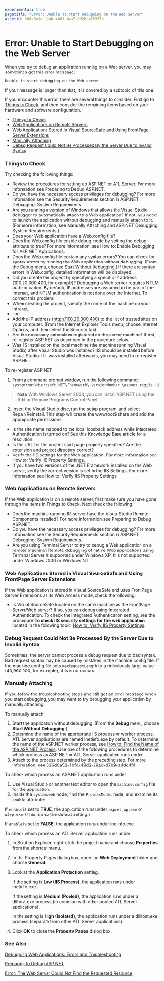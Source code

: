 ```yaml
---
experimental: true
pagetitle: "Error: Unable to Start Debugging on the Web Server"
assetid: 206a0a1e-1ea0-4b81-b4a7-8d2bc429973b
---
```


# Error: Unable to Start Debugging on the Web Server ##

When you try to debug an application running on a Web server, you may sometimes get this error message:

	Unable to start debugging on the Web server

If your message is longer than that, it is covered by a subtopic of this one.

If you encounter this error, there are several things to consider. First go to [Things to Check](#vxtbshttpservererrorsthingstocheck), and then consider the remaining items based on your hardware and software configuration.

- [Things to Check](#vxtbshttpservererrorsthingstocheck)
- [Web Applications on Remote Servers](#vxtbshttpservererrorswebapplicationsonremoteservers)
- [Web Applications Stored in Visual SourceSafe and Using FrontPage Server Extensions](#vxtbshttpservererrorswebapplicationsstoredinvisualsourcesafeandusingfrontpageserverextensions)
- [Manually Attaching](#vxtbshttpservererrorsmanuallyattaching)
- [Debug Request Could Not Be Processed By the Server Due to Invalid Syntax](#vxtbshttpservererrorsmanuallyattaching)

### <a name="vxtbshttpservererrorsthingstocheck"></a>Things to Check ###

Try checking the following things:

- Review the procedures for setting up ASP.NET or ATL Server. For more information see Preparing to Debug ASP.NET.
- Do you have the necessary access privileges for debugging? For more information see the Security Requirements section in ASP.NET Debugging: System Requirements.
- Are you running a version of Windows that allows the Visual Studio debugger to automatically attach to a Web application? If not, you need to launch the application without debugging and manually attach to it. (For more information, see Manually Attaching and ASP.NET Debugging: System Requirements.)
- Does your Web application have a Web.config file?
 - Does the Web.config file enable debug mode by setting the debug attribute to true? For more information, see How to: Enable Debugging for ASP.NET Applications.
 - Does the Web.config file contain any syntax errors? You can check for syntax errors by running the Web application without debugging. (From the Debug menu, choose Start Without Debugging.) If there are syntax errors in Web.config, detailed information will be displayed.
- Did you create the project by specifying a specific IP address (100.20.300.400, for example)? Debugging a Web server requires NTLM authentication. By default, IP addresses are assumed to be part of the Internet, and NTLM authentication is not done over the Internet. To correct this problem:
 - When creating the project, specify the name of the machine on your intranet.
 - -or-
 - Add the IP address (http://100.20.300.400) to the list of trusted sites on your computer. (From the Internet Explorer Tools menu, choose Internet Options, and then select the Security tab).
- Are the necessary extensions registered on the server machine? If not, re-register ASP.NET as described in the procedure below.
- Was IIS installed on the local machine (the machine running Visual Studio) after Visual Studio was installed? IIS should be installed before Visual Studio. If it was installed afterwards, you may need to re-register ASP.NET.

To re-register ASP.NET

 1. From a command prompt window, run the following command: `systemroot\Microsoft.NET\Framework\ versionNumber \aspnet_regiis -i`

  > **Note**   With Windows Server 2003, you can install ASP.NET using the Add or Remove Programs Control Panel.

 2. Insert the Visual Studio disc, run the setup program, and select Repair/Reinstall. This step will create the wwwroot$ share and add the appropriate permissions.

- Is the site name mapped to the local loopback address while Integrated Authentication is turned on? See this Knowledge Base article for a resolution.
- Is the URL for the project start page properly specified? Are the extension and project directory correct?
- Verify the IIS settings for the Web application. For more information see How to: Verify IIS Property Settings.
- If you have two versions of the .NET Framework installed on the Web server, verify the correct version is set in the IIS Settings. For more information see How to: Verify IIS Property Settings. 

### <a name="vxtbshttpservererrorswebapplicationsonremoteservers"></a>Web Applications on Remote Servers ###

If the Web application is on a remote server, first make sure you have gone through the items in Things to Check. Next check the following:

- Does the machine running IIS server have the Visual Studio Remote Components installed? For more information see Preparing to Debug ASP.NET.
- Do you have the necessary access privileges for debugging? For more information see the Security Requirements section in ASP.NET Debugging: System Requirements.
- Are you using Terminal Server to try to debug a Web application on a remote machine? Remote debugging of native Web applications using Terminal Server is supported under Windows XP. It is not supported under Windows 2000 or Windows NT.

### <a name="vxtbshttpservererrorswebapplicationsstoredinvisualsourcesafeandusingfrontpageserverextensions"></a>Web Applications Stored in Visual SourceSafe and Using FrontPage Server Extensions ###

If the Web application is stored in Visual SourceSafe and uses FrontPage Server Extensions as its Web Access mode, check the following:

- Is Visual SourceSafe located on the same machine as the FrontPage Server/Web server? If so, you can debug using Integrated Authentication. To check the Integrated Authentication setting, see the procedure **To check IIS security settings for the web application** located in the following topic: [How to: Verify IIS Property Settings](https://msdnstage.redmond.corp.microsoft.com/en-US/library/ms165023.aspx).

### Debug Request Could Not Be Processed By the Server Due to Invalid Syntax ###

Sometimes, the server cannot process a debug request due to bad syntax. Bad request syntax may be caused by mistakes in the machine.config file. If the machine.config file sets `maxRequestLength` to a ridiculously large value (40,960,000, for example), this error occurs.

### <a name="vxtbshttpservererrorsmanuallyattaching"></a>Manually Attaching ###

If you follow the troubleshooting steps and still get an error message when you start debugging, you may want to try debugging your application by manually attaching.

To manually attach

1. Start the application without debugging. (From the **Debug** menu, choose **Start Without Debugging**.)
2. Determine the name of the appropriate IIS process or worker process. ATL Server applications are named inetinfo.exe by default. To determine the name of the ASP.NET worker process, see [How to: Find the Name of the ASP.NET Process](https://msdnstage.redmond.corp.microsoft.com/en-US/library/ms241730.aspx). 
Use one of the following procedures to determine which process an ASP.NET or ATL Server application runs under.
4. Attach to the process determined by the preceding step. For more information, see [636d0a52-4bfd-48d2-89ad-d7b9ca4dc4f4](https://msdnstage.redmond.corp.microsoft.com/en-US/library//dwesw3ee(VS.140).aspx#NotExistJustToMakeTheAElementVisible).

To check which process an ASP.NET application runs under

1. Use Visual Studio or another text editor to open the `machine.config` file for the application.
2. Inside the `system.web` node, find the `ProcessModel` node, and examine its `enable` attribute:

If `enable` is set to **TRUE**, the application runs under `aspnet_wp.exe` or `w3wp.exe`. (This is also the default setting.)

If `enable` is set to **FALSE**, the application runs under inetinfo.exe. 


To check which process an ATL Server application runs under

1. In Solution Explorer, right-click the project name and choose **Properties** from the shortcut menu.

2. In the <Project> Property Pages dialog box, open the **Web Deployment** folder and choose **General**.

3. Look at the **Application Protection** setting.

   If the setting is **Low (IIS Process)**, the application runs under inetinfo.exe.

   If the setting is **Medium (Pooled)**, the application runs under a dllhost.exe process (in common with other pooled ATL Server applications).

   In the setting is **High (Isolated)**, the application runs under a dllhost.exe process (separate from other ATL Server applications).

4. Click **OK** to close the **<Project> Property Pages** dialog box.

### See Also ###

[Debugging Web Applications: Errors and Troubleshooting](https://msdnstage.redmond.corp.microsoft.com/en-US/library/h35f56yz.aspx)

[Preparing to Debug ASP.NET](https://msdnstage.redmond.corp.microsoft.com/en-US/library/ms165006.aspx)

[Error: The Web Server Could Not Find the Requested Resource](https://msdnstage.redmond.corp.microsoft.com/en-US/library/ms165025.aspx)
